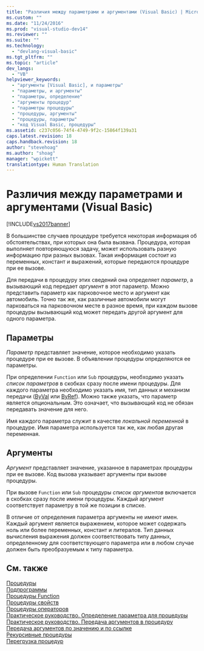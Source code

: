 ```yaml
---
title: "Различия между параметрами и аргументами (Visual Basic) | Microsoft Docs"
ms.custom: ""
ms.date: "11/24/2016"
ms.prod: "visual-studio-dev14"
ms.reviewer: ""
ms.suite: ""
ms.technology: 
  - "devlang-visual-basic"
ms.tgt_pltfrm: ""
ms.topic: "article"
dev_langs: 
  - "VB"
helpviewer_keywords: 
  - "аргументы [Visual Basic], и параметры"
  - "параметры, и аргументы"
  - "параметры, определение"
  - "аргументы процедур"
  - "параметры процедуры"
  - "процедуры, аргументы"
  - "процедуры, параметры"
  - "код Visual Basic, процедуры"
ms.assetid: c237c056-74f4-4749-9f2c-15864f139a31
caps.latest.revision: 18
caps.handback.revision: 18
author: "stevehoag"
ms.author: "shoag"
manager: "wpickett"
translationtype: Human Translation
---
```

# Различия между параметрами и аргументами (Visual Basic)
[!INCLUDE[vs2017banner](../../../../csharp/includes/vs2017banner.md)]

В большинстве случаев процедуре требуется некоторая информация об обстоятельствах, при которых она была вызвана.  Процедура, которая выполняет повторяющуюся задачу, может использовать разную информацию при разных вызовах.  Такая информация состоит из переменных, констант и выражений, которые передаются процедуре при ее вызове.  
  
 Для передачи в процедуру этих сведений она определяет *параметр*, а вызывающий код передает *аргумент* в этот параметр.  Можно представить параметр как парковочное место и аргумент как автомобиль.  Точно так же, как различные автомобили могут парковаться на парковочном месте в разное время, при каждом вызове процедуры вызывающий код может передать другой аргумент для одного параметра.  
  
## Параметры  
 *Параметр* представляет значение, которое необходимо указать процедуре при ее вызове.  В объявлении процедуры определяются ее параметры.  
  
 При определении `Function` или `Sub` процедуры, необходимо указать *список параметров* в скобках сразу после имени процедуры.  Для каждого параметра необходимо указать имя, тип данных и механизм передачи \([ByVal](../../../../visual-basic/language-reference/modifiers/byval.md) или [ByRef](../../../../visual-basic/language-reference/modifiers/byref.md)\).  Можно также указать, что параметр является опциональным.  Это означает, что вызывающий код не обязан передавать значение для него.  
  
 Имя каждого параметра служит в качестве *локальной переменной* в процедуре.  Имя параметра используется так же, как любая другая переменная.  
  
## Аргументы  
 *Аргумент* представляет значение, указанное в параметрах процедуры при ее вызове.  Код вызова указывает аргументы при вызове процедуры.  
  
 При вызове `Function` или `Sub` процедуры *список аргументов* включается в скобках сразу после имени процедуры.  Каждый аргумент соответствует параметру в той же позиции в списке.  
  
 В отличие от определения параметра аргументы не имеют имен.  Каждый аргумент является выражением, которое может содержать ноль или более переменных, констант и литералов.  Тип данных вычисления выражения должен соответствовать типу данных, определенному для соответствующего параметра или в любом случае должен быть преобразуемым к типу параметра.  
  
## См. также  
 [Процедуры](../../../../visual-basic/programming-guide/language-features/procedures/index.md)   
 [Подпрограммы](../../../../visual-basic/programming-guide/language-features/procedures/sub-procedures.md)   
 [Процедуры Function](../../../../visual-basic/programming-guide/language-features/procedures/function-procedures.md)   
 [Процедуры свойств](../../../../visual-basic/programming-guide/language-features/procedures/property-procedures.md)   
 [Процедуры операторов](../../../../visual-basic/programming-guide/language-features/procedures/operator-procedures.md)   
 [Практическое руководство. Определение параметра для процедуры](../../../../visual-basic/programming-guide/language-features/procedures/how-to-define-a-parameter-for-a-procedure.md)   
 [Практическое руководство. Передача аргументов в процедуру](../../../../visual-basic/programming-guide/language-features/procedures/how-to-pass-arguments-to-a-procedure.md)   
 [Передача аргументов по значению и по ссылке](../../../../visual-basic/programming-guide/language-features/procedures/passing-arguments-by-value-and-by-reference.md)   
 [Рекурсивные процедуры](../../../../visual-basic/programming-guide/language-features/procedures/recursive-procedures.md)   
 [Перегрузка процедур](../../../../visual-basic/programming-guide/language-features/procedures/procedure-overloading.md)